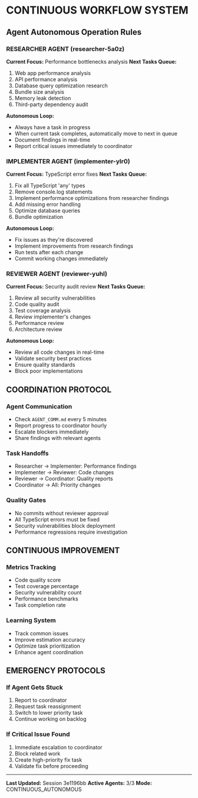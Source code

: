 # CONTINUOUS WORKFLOW SYSTEM

## Agent Autonomous Operation Rules

### RESEARCHER AGENT (researcher-5a0z)
**Current Focus:** Performance bottlenecks analysis
**Next Tasks Queue:**
1. Web app performance analysis
2. API performance analysis  
3. Database query optimization research
4. Bundle size analysis
5. Memory leak detection
6. Third-party dependency audit

**Autonomous Loop:**
- Always have a task in progress
- When current task completes, automatically move to next in queue
- Document findings in real-time
- Report critical issues immediately to coordinator

### IMPLEMENTER AGENT (implementer-ylr0)
**Current Focus:** TypeScript error fixes
**Next Tasks Queue:**
1. Fix all TypeScript 'any' types
2. Remove console.log statements
3. Implement performance optimizations from researcher findings
4. Add missing error handling
5. Optimize database queries
6. Bundle optimization

**Autonomous Loop:**
- Fix issues as they're discovered
- Implement improvements from research findings
- Run tests after each change
- Commit working changes immediately

### REVIEWER AGENT (reviewer-yuhl)
**Current Focus:** Security audit review
**Next Tasks Queue:**
1. Review all security vulnerabilities
2. Code quality audit
3. Test coverage analysis
4. Review implementer's changes
5. Performance review
6. Architecture review

**Autonomous Loop:**
- Review all code changes in real-time
- Validate security best practices
- Ensure quality standards
- Block poor implementations

## COORDINATION PROTOCOL

### Agent Communication
- Check `AGENT_COMM.md` every 5 minutes
- Report progress to coordinator hourly
- Escalate blockers immediately
- Share findings with relevant agents

### Task Handoffs
- Researcher → Implementer: Performance findings
- Implementer → Reviewer: Code changes
- Reviewer → Coordinator: Quality reports
- Coordinator → All: Priority changes

### Quality Gates
- No commits without reviewer approval
- All TypeScript errors must be fixed
- Security vulnerabilities block deployment
- Performance regressions require investigation

## CONTINUOUS IMPROVEMENT

### Metrics Tracking
- Code quality score
- Test coverage percentage
- Security vulnerability count
- Performance benchmarks
- Task completion rate

### Learning System
- Track common issues
- Improve estimation accuracy
- Optimize task prioritization
- Enhance agent coordination

## EMERGENCY PROTOCOLS

### If Agent Gets Stuck
1. Report to coordinator
2. Request task reassignment
3. Switch to lower priority task
4. Continue working on backlog

### If Critical Issue Found
1. Immediate escalation to coordinator
2. Block related work
3. Create high-priority fix task
4. Validate fix before proceeding

---

**Last Updated:** Session 3e1196bb
**Active Agents:** 3/3
**Mode:** CONTINUOUS_AUTONOMOUS